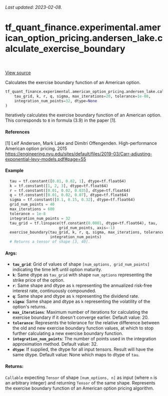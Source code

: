 <!--
This file is generated by a tool. Do not edit directly.
For open-source contributions the docs will be updated automatically.
-->

*Last updated: 2023-02-08.*

<div itemscope itemtype="http://developers.google.com/ReferenceObject">
<meta itemprop="name" content="tf_quant_finance.experimental.american_option_pricing.andersen_lake.calculate_exercise_boundary" />
<meta itemprop="path" content="Stable" />
</div>

# tf_quant_finance.experimental.american_option_pricing.andersen_lake.calculate_exercise_boundary

<!-- Insert buttons and diff -->

<table class="tfo-notebook-buttons tfo-api" align="left">
</table>

<a target="_blank" href="https://github.com/google/tf-quant-finance/blob/master/tf_quant_finance/experimental/american_option_pricing/exercise_boundary.py">View source</a>



Calculates the exercise boundary function of an American option.

```python
tf_quant_finance.experimental.american_option_pricing.andersen_lake.calculate_exercise_boundary(
    tau_grid, k, r, q, sigma, max_iterations=20, tolerance=1e-08,
    integration_num_points=32, dtype=None
)
```



<!-- Placeholder for "Used in" -->

Iteratively calculates the exercise boundary function of an American option.
This corresponds to `B` in formula (3.9) in the paper [1].

#### References
[1] Leif Andersen, Mark Lake and Dimitri Offengenden. High-performance
American option pricing. 2015
https://engineering.nyu.edu/sites/default/files/2019-03/Carr-adjusting-exponential-levy-models.pdf#page=55

#### Example
```python
  tau = tf.constant([0.01, 0.02, 1], dtype=tf.float64)
  k = tf.constant([1, 2, 3], dtype=tf.float64)
  r = tf.constant([0.01, 0.02, 0.035], dtype=tf.float64)
  q = tf.constant([0.01, 0.02, 0.07], dtype=tf.float64)
  sigma = tf.constant([0.1, 0.15, 0.32], dtype=tf.float64)
  grid_num_points = 40
  max_iterations = 600
  tolerance = 1e-8
  integration_num_points = 32
  tau_grid = tf.linspace(tf.constant(0.0001, dtype=tf.float64), tau,
                        grid_num_points, axis=-1)
  exercise_boundary(tau_grid, k, r, q, sigma, max_iterations, tolerance,
                    integration_num_points)
  # Returns a tensor of shape [3, 40].
```

#### Args:


* <b>`tau_grid`</b>: Grid of values of shape `[num_options, grid_num_points]`
  indicating the time left until option maturity.
* <b>`k`</b>: Same dtype as `tau_grid` with shape `num_options` representing the strike
  price of the option.
* <b>`r`</b>: Same shape and dtype as `k` representing the annualized risk-free
  interest rate, continuously compounded.
* <b>`q`</b>: Same shape and dtype as `k` representing the dividend rate.
* <b>`sigma`</b>: Same shape and dtype as `k` representing the volatility of the
  option's returns.
* <b>`max_iterations`</b>: Maximum number of iterations for calculating the exercise
  boundary if it doesn't converge earlier. Default value: 20.
* <b>`tolerance`</b>: Represents the tolerance for the relative difference between the
  old and new exercise boundary function values, at which to stop further
  calculating a new exercise boundary function.
* <b>`integration_num_points`</b>: The number of points used in the integration
  approximation method.
  Default value: 32.
* <b>`dtype`</b>: If supplied, the dtype for all input tensors. Result will have the
  same dtype.
  Default value: None which maps to dtype of `tau`.


#### Returns:

`Callable` expecting `Tensor` of shape `[num_options, n]` as input (where
`n` is an arbitrary integer)  and returning `Tensor` of the same shape.
Represents the exercise boundary function of an American option pricing
algorithm.

